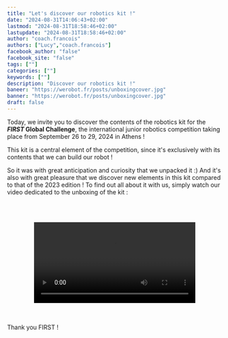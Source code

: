 ```yaml
---
title: "Let's discover our robotics kit !"
date: "2024-08-31T14:06:43+02:00"
lastmod: "2024-08-31T18:58:46+02:00"
lastupdate: "2024-08-31T18:58:46+02:00"
author: "coach.francois"
authors: ["Lucy","coach.francois"]
facebook_author: "false"
facebook_site: "false"
tags: [""]
categories: [""]
keywords: [""]
description: "Discover our robotics kit !"
baneer: "https://werobot.fr/posts/unboxingcover.jpg"
banner: "https://werobot.fr/posts/unboxingcover.jpg"
draft: false
---
```

Today, we invite you to discover the contents of the robotics kit for the ***FIRST* Global Challenge**, the international junior robotics competition taking place from September 26 to 29, 2024 in Athens !

  

This kit is a central element of the competition, since it's exclusively with its contents that we can build our robot !

So it was with great anticipation and curiosity that we unpacked it :)  And it's also with great pleasure that we discover new elements in this kit compared to that of the 2023 edition ! To find out all about it with us, simply watch our video dedicated to the unboxing of the kit :

<br><br>
<center>
<video width="75%"controls>
<source src="https://werobot.fr/posts/unboxing_athens_2024_youtube.mp4" type="video/mp4"/>
</video>
</center>
<br><br>

Thank you FIRST !

